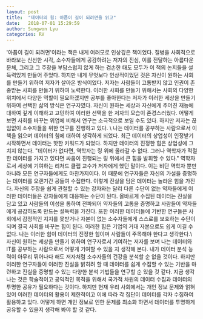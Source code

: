 ```yaml
---
layout: post
title:  "데이터의 힘: 아픔이 길이 되려면을 읽고"
date:   2018-07-01 15:29:59
author: Sungwon Lyu
categories: RV
---
```


'아픔이 길이 되려면'이라는 책은 내게 여러모로 인상깊은 책이었다. 질병을 사회적으로 바라보는 신선한 시각, 소수자들에게 공감하려는 저자의 진심, 이를 전달하는 아름다운 문체, 그리고 그 주장을 부담스럽지 않게 하는 겸손한 태도 모두가 이 책의 논지들을 설득력있게 만들어 주었다. 하지만 내게 무엇보다 인상적이었던 것은 자신이 원하는 사회를 만들기 위하여 저자가 살아온 방식이었다. 저자는 사람들이 고통받지 않고 인권이 존중받는 사회를 만들기 위하여 노력한다. 이러한 사회를 만들기 위해서는 사회의 다양한 위치에서 다양한 역할이 필요하겠지만 공부를 좋아한다는 저자가 이러한 세상을 만들기 위하여 선택한 삶의 방식은 연구자였다. 자신이 원하는 세상과 자신에게 주어진 재능에 대하여 깊게 이해하고 고민하여 이러한 선택을 한 저자의 모습이 존경스러웠다. 어떻게 보면 사회를 바꾸는 위업에 비해서 연구는 소극적으로 보일 수도 있다. 하지만 저자는 끊임없이 소수자들을 위한 연구를 진행하고 있다. \\
나는 데이터를 공부하는 사람으로서 이 책을 읽으며 데이터의 힘에 대하여 생각하게 되었다. 최근 데이터의 상업성이 인정받기 시작하면서 데이터는 핫한 키워드가 되었다. 하지만 데이터의 진정한 힘은 상업성에 그치지 않는다. "데이터가 없다면, 역학자는 링 위에 올라갈 수 없다. 그러나 역학자가 적절한 데이터를 가지고 있다면 싸움이 진행되는 링 위에서 큰 힘을 발휘할 수 있다." 역학자로서 세상에 기여하는 리처드 클랩 교수가 저자에게 했던 말이다. 이는 비단 역학자 뿐만 아니라 모든 연구자들에게도 마찬가지이다. 이 때문에 연구자들은 자신의 가설을 증명하는 데이터를 오랜기간 공들여 수집한다. 이렇게 진실을 담은 데이터는 놀라운 힘을 가진다. 자신의 주장을 쉽게 관철할 수 있는 강자와는 달리 다른 수단이 없는 약자들에게 이러한 데이터들은 강자들에게 대응하는 수단이 된다. 올바르게 수집된 데이터는 진실을 담고 있고 사람들의 이성을 통하여 전파되어 약자들의 고통을 증명하고 사람들이 약자들에게 공감하도록 만드는 설득력을 가진다. 또한 이러한 데이터들에 기반한 연구들은 사회에서 감정적인 지지를 못받거나 자본이 없는 소수자들에게 스스로를 보호하는 수단이 되며 결국 사회를 바꾸는 힘이 된다. 이러한 힘은 기업의 거대 자본으로도 쉽게 이길 수 없다. 나는 이러한 힘이 데이터의 진정한 힘이며 사람들이 주목해야 한다고 생각한다.\\
자신이 원하는 세상을 만들기 위하여 연구자로서 기여하는 저자를 보며 나는 데이터와 IT를 공부하는 사람으로서 어떻게 기여할 수 있을 지 생각해 본다. 내가 데이터 분석 능력이 아무리 뛰어나다 해도 저자처럼 소수자들의 건강을 분석할 순 없을 것이다. 하지만 이러한 연구자들이 이러한 진실을 밝히려 할 때 데이터를 쉽게 수집할 수 있는 기반을 마련하고 진실을 증명할 수 있는 다양한 분석 기법들을 연구할 순 있을 것 같다. 지금 생각나는 것은 학술적이고 공익적인 목적을 위해서 국가적 차원의 데이터 수집과 데이터의 투명한 공유가 필요하다는 것이다. 하지만 현재 우리 사회에서는 개인 정보 문제와 얽혀 있어 이러한 데이터의 활용이 제한적이고 이에 따라 각 집단이 데이터를 각자 수집하여 활용하고 있다. 어떻게 하면 개인 정보로 인한 문제를 최소화 하면서 데이터를 투명하게 공유할 수 있을지 생각해 봐야 할 것 같다. 